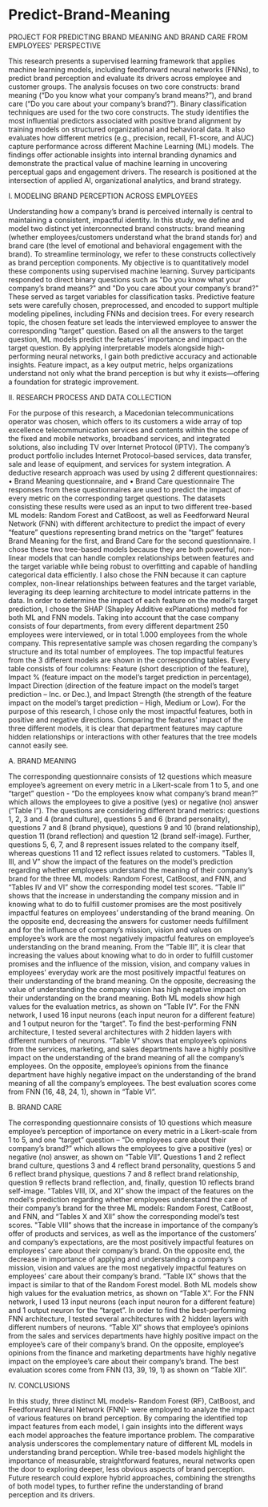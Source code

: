 # Predict-Brand-Meaning
PROJECT FOR PREDICTING BRAND MEANING AND BRAND CARE FROM EMPLOYEES' PERSPECTIVE

This research presents a supervised learning framework that applies machine learning models, including feedforward neural networks (FNNs), to predict brand perception and evaluate its drivers across employee and customer groups. The analysis focuses on two core constructs: brand meaning (“Do you know what your company’s brand means?”), and brand care (“Do you care about your company’s brand?”). Binary classification techniques are used for the two core constructs. The study identifies the most influential predictors associated with positive brand alignment by training models on structured organizational and behavioral data. It also evaluates how different metrics (e.g., precision, recall, F1-score, and AUC) capture performance across different Machine Learning (ML) models. The findings offer actionable insights into internal branding dynamics and demonstrate the practical value of machine learning in uncovering perceptual gaps and engagement drivers. The research is positioned at the intersection of applied AI, organizational analytics, and brand strategy.


I. MODELING BRAND PERCEPTION ACROSS EMPLOYEES

Understanding how a company’s brand is perceived internally is central to maintaining a consistent, impactful identity. In this study, we define and model two distinct yet interconnected brand constructs: brand meaning (whether employees/customers understand what the brand stands for) and brand care (the level of emotional and behavioral engagement with the brand). To streamline terminology, we refer to these constructs collectively as brand perception components.
My objective is to quantitatively model these components using supervised machine learning. Survey participants responded to direct binary questions such as "Do you know what your company’s brand means?" and "Do you care about your company’s brand?" These served as target variables for classification tasks.
Predictive feature sets were carefully chosen, preprocessed, and encoded to support multiple modeling pipelines, including FNNs and decision trees. For every research topic, the chosen feature set leads the interviewed employee to answer the corresponding “target” question. Based on all the answers to the target question, ML models predict the features’ importance and impact on the target question. 
By applying interpretable models alongside high-performing neural networks, I gain both predictive accuracy and actionable insights. Feature impact, as a key output metric, helps organizations understand not only what the brand perception is but why it exists—offering a foundation for strategic improvement.


II.	RESEARCH PROCESS AND DATA COLLECTION

For the purpose of this research, a Macedonian telecommunications operator was chosen, which offers to its customers a wide array of top excellence telecommunication services and contents within the scope of the fixed and mobile networks, broadband services, and integrated solutions, also including TV over Internet Protocol (IPTV). The company’s product portfolio includes Internet Protocol–based services, data transfer, sale and lease of equipment, and services for system integration.
A deductive research approach was used by using 2 different questionnaires:
•	Brand Meaning questionnaire, and
•	Brand Care questionnaire
The responses from these questionnaires are used to predict the impact of every metric on the corresponding target questions.
The datasets consisting these results were used as an input to two different tree-based ML models: Random Forest and CatBoost, as well as Feedforward Neural Network (FNN) with different architecture to predict the impact of every “feature” questions representing brand metrics on the “target” features Brand Meaning for the first, and Brand Care for the second questionnaire. I chose these two tree-based models because they are both powerful, non-linear models that can handle complex relationships between features and the target variable while being robust to overfitting and capable of handling categorical data efficiently. I also chose the FNN because it can capture complex, non-linear relationships between features and the target variable, leveraging its deep learning architecture to model intricate patterns in the data.
In order to determine the impact of each feature on the model‘s target prediction, I chose the SHAP (Shapley Additive exPlanations) method for both ML and FNN models.
Taking into account that the case company consists of four departments, from every different department 250 employees were interviewed, or in total 1.000 employees from the whole company. This representative sample was chosen regarding the company’s structure and its total number of employees.
The top impactful features from the 3 different models are shown in the corresponding tables. Every table consists of four columns: Feature (short description of the feature), Impact % (feature impact on the model‘s target prediction in percentage), Impact Direction (direction of the feature impact on the model’s target prediction – Inc. or Dec.), and Impact Strength (the strength of the feature impact on the model‘s target prediction – High, Medium or Low). For the purpose of this research, I chose only the most impactful features, both in positive and negative directions.
Comparing the features' impact of the three different models, it is clear that department features may capture hidden relationships or interactions with other features that the tree models cannot easily see.


A.	BRAND MEANING

The corresponding questionnaire consists of 12 questions which measure employee’s agreement on every metric in a Likert-scale from 1 to 5, and one “target” question - “Do the employees know what company’s brand mean?” which allows the employees to give a positive (yes) or negative (no) answer (“Table I”). The questions are considering different brand metrics: questions 1, 2, 3 and 4 (brand culture), questions 5 and 6 (brand personality), questions 7 and 8 (brand physique), questions 9 and 10 (brand relationship), question 11 (brand reflection) and question 12 (brand self-image). Further, questions 5, 6, 7, and 8 represent issues related to the company itself, whereas questions 11 and 12 reflect issues related to customers.
"Tables II, III, and V” show the impact of the features on the model‘s prediction regarding whether employees understand the meaning of their company’s brand for the three ML models: Random Forest, CatBoost, and FNN, and “Tables IV and VI” show the corresponding model test scores.
“Table II” shows that the increase in understanding the company mission and in knowing what to do to fulfill customer promises are the most positively impactful features on employees’ understanding of the brand meaning.
On the opposite end, decreasing the answers for customer needs fulfillment and for the influence of company’s mission, vision and values on employee’s work are the most negatively impactful features on employee’s understanding on the brand meaning.
From the “Table III”, it is clear that increasing the values about knowing what to do in order to fulfill customer promises and the influence of the mission, vision, and company values in employees’ everyday work are the most positively impactful features on their understanding of the brand meaning. On the opposite, decreasing the value of understanding the company vision has high negative impact on their understanding on the brand meaning.
Both ML models show high values for the evaluation metrics, as shown on “Table IV”.
For the FNN network, I used 16 input neurons (each input neuron for a different feature) and 1 output neuron for the “target”. To find the best-performing FNN architecture, I tested several architectures with 2 hidden layers with different numbers of neurons.
“Table V” shows that employee’s opinions from the services, marketing, and sales departments have a highly positive impact on the understanding of the brand meaning of all the company’s employees. On the opposite, employee’s opinions from the finance department have highly negative impact on the understanding of the brand meaning of all the company’s employees.
The best evaluation scores come from FNN (16, 48, 24, 1), shown in “Table VI”.


B.	BRAND CARE

The corresponding questionnaire consists of 10 questions which measure employee’s perception of importance on every metric in a Likert-scale from 1 to 5, and one “target” question – “Do employees care about their company’s brand?” which allows the employees to give a positive (yes) or negative (no) answer, as shown on “Table VII”.
Questions 1 and 2 reflect brand culture, questions 3 and 4 reflect brand personality, questions 5 and 6 reflect brand physique, questions 7 and 8 reflect brand relationship, question 9 reflects brand reflection, and, finally, question 10 reflects brand self-image.
"Tables VIII, IX, and XI” show the impact of the features on the model‘s prediction regarding whether employees understand the care of their company’s brand for the three ML models: Random Forest, CatBoost, and FNN, and “Tables X and XII” show the corresponding model’s test scores.
"Table VIII” shows that the increase in importance of the company’s offer of products and services, as well as the importance of the customers’ and company’s expectations, are the most positively impactful features on employees’ care about their company’s brand.
On the opposite end, the decrease in importance of applying and understanding a company’s mission, vision and values are the most negatively impactful features on employees’ care about their company’s brand.
“Table IX” shows that the impact is similar to that of the Random Forest model.
Both ML models show high values for the evaluation metrics, as shown on “Table X”.
For the FNN network, I used 13 input neurons (each input neuron for a different feature) and 1 output neuron for the “target”. In order to find the best-performing FNN architecture, I tested several architectures with 2 hidden layers with different numbers of neurons.
“Table XI” shows that employee’s opinions from the sales and services departments have highly positive impact on the employee’s care of their company’s brand. On the opposite, employee’s opinions from the finance and marketing departments have highly negative impact on the employee’s care about their company’s brand.
The best evaluation scores come from FNN (13, 39, 19, 1) as shown on “Table XII”.

IV.	CONCLUSIONS

In this study, three distinct ML models- Random Forest (RF), CatBoost, and Feedforward Neural Network (FNN)- were employed to analyze the impact of various features on brand perception. By comparing the identified top impact features from each model, I gain insights into the different ways each model approaches the feature importance problem.
The comparative analysis underscores the complementary nature of different ML models in understanding brand perception. While tree-based models highlight the importance of measurable, straightforward features, neural networks open the door to exploring deeper, less obvious aspects of brand perception. Future research could explore hybrid approaches, combining the strengths of both model types, to further refine the understanding of brand perception and its drivers.


